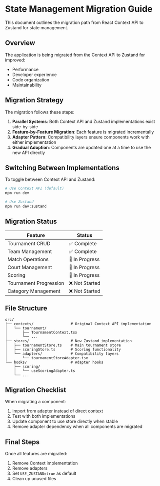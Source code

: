 
# State Management Migration Guide

This document outlines the migration path from React Context API to Zustand for state management.

## Overview

The application is being migrated from the Context API to Zustand for improved:
- Performance
- Developer experience
- Code organization
- Maintainability

## Migration Strategy

The migration follows these steps:

1. **Parallel Systems**: Both Context API and Zustand implementations exist side-by-side
2. **Feature-by-Feature Migration**: Each feature is migrated incrementally
3. **Adapter Pattern**: Compatibility layers ensure components work with either implementation
4. **Gradual Adoption**: Components are updated one at a time to use the new API directly

## Switching Between Implementations

To toggle between Context API and Zustand:

```bash
# Use Context API (default)
npm run dev

# Use Zustand
npm run dev:zustand
```

## Migration Status

| Feature                 | Status      |
|-------------------------|-------------|
| Tournament CRUD         | ✅ Complete |
| Team Management         | ✅ Complete |
| Match Operations        | 🔄 In Progress |
| Court Management        | 🔄 In Progress |
| Scoring                 | 🔄 In Progress |
| Tournament Progression  | ❌ Not Started |
| Category Management     | ❌ Not Started |

## File Structure

```
src/
├── contexts/                 # Original Context API implementation
│   └── tournament/
│       ├── TournamentContext.tsx
│       └── ...
├── stores/                   # New Zustand implementation
│   ├── tournamentStore.ts    # Main tournament store
│   ├── scoringStore.ts       # Scoring functionality
│   └── adapters/             # Compatibility layers
│       └── tournamentStoreAdapter.tsx
└── hooks/                    # Adapter hooks
    ├── scoring/
    │   └── useScoringAdapter.ts
    └── ...
```

## Migration Checklist

When migrating a component:

1. Import from adapter instead of direct context
2. Test with both implementations
3. Update component to use store directly when stable
4. Remove adapter dependency when all components are migrated

## Final Steps

Once all features are migrated:
1. Remove Context implementation
2. Remove adapters
3. Set `USE_ZUSTAND=true` as default
4. Clean up unused files
